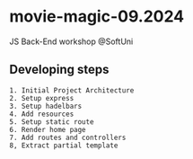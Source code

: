 # movie-magic-09.2024
JS Back-End workshop @SoftUni

## Developing steps
    1. Initial Project Architecture
    2. Setup express
    3. Setup hadelbars
    4. Add resources
    5. Setup static route
    6. Render home page
    7. Add routes and controllers
    8, Extract partial template